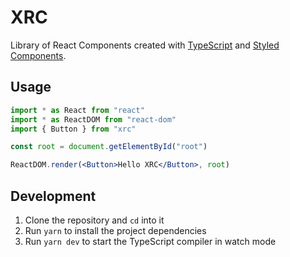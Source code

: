 # XRC

Library of React Components created with [TypeScript][typescript] and [Styled Components][styled-components].

## Usage

```jsx
import * as React from "react"
import * as ReactDOM from "react-dom"
import { Button } from "xrc"

const root = document.getElementById("root")

ReactDOM.render(<Button>Hello XRC</Button>, root)
```

## Development

1. Clone the repository and `cd` into it
2. Run `yarn` to install the project dependencies
3. Run `yarn dev` to start the TypeScript compiler in watch mode

[typescript]: https://www.typescriptlang.org
[styled-components]: https://www.styled-components.com

